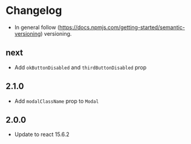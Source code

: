 # Changelog

* In general follow (https://docs.npmjs.com/getting-started/semantic-versioning) versioning.

## next
* Add `okButtonDisabled` and `thirdButtonDisabled` prop

## 2.1.0
* Add `modalClassName` prop to `Modal`

## 2.0.0
* Update to react 15.6.2
